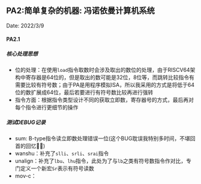 ## PA2:简单复杂的机器: 冯诺依曼计算机系统

Date:	2022/3/9

#### PA2.1

##### 核心处理思想

* 位的处理：在使用`load`指令取数时会涉及取出的数位的处理，由于RISCV64架构中寄存器是64位的，但是取出的数可能是32位，8位等，而跳转比较指令有需要比较有符号数；由于PA是用程序模拟ISA，所以我采用的方式是将低于64位的数扩展成64位，最后若要进行有符号数比较再进行强转
* 指令方面：根据指令类型设计不同的获取立即数，寄存器号的方式，最后再对每个指令进行更细节的操作

##### 测试DEBUG记录

* sum:	B-type指令读立即数处理错误一位(这个BUG耽误我特别多时间，不堪回首的回忆🤦‍♀️)
* wanshu：补充了`slli`、`srli`、`srai`指令
* unalign：补充了`lbu`、`lhu`指令，此处为了与`lb`之类有符号数指令作对比，专门定义一个新宏`Sr`表示有符号读数
* mov-c：

